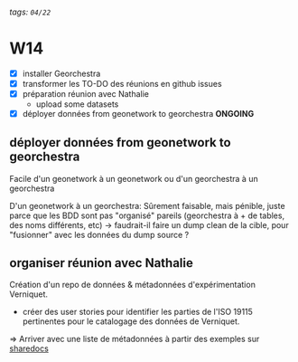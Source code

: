 ###### tags: `04/22`

# W14

- [x] installer Georchestra
- [x] transformer les TO-DO des réunions en github issues
- [x] préparation réunion avec Nathalie
  - upload some datasets
- [x] déployer données from geonetwork to georchestra **ONGOING**

## déployer données from geonetwork to georchestra

Facile d'un geonetwork à un geonetwork ou d'un georchestra à un georchestra

D'un geonetwork à un georchestra: Sûrement faisable, mais pénible, juste parce que les BDD sont pas "organisé" pareils (georchestra à + de tables, des noms différents, etc)
    -> faudrait-il faire un dump clean de la cible, pour "fusionner" avec les données du dump source ?

## organiser réunion avec Nathalie

Création d'un repo de données & métadonnées d'expérimentation Verniquet.

- créer des user stories pour identifier les parties de l'ISO 19115 pertinentes pour le catalogage des données de Verniquet.

=> Arriver avec une liste de métadonnées à partir des exemples sur [sharedocs](https://sharedocs.huma-num.fr/wl/?id=l6PzJcmlGq9IfKPsrJTGwSBaeoHoddNT)
